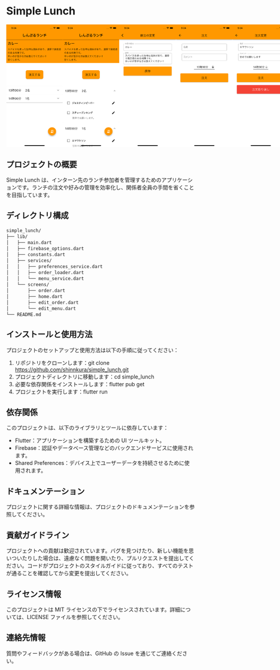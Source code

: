 # Simple Lunch

<div style="display: flex;">
    <img src="assets/images/Screenshot1.png" alt="ホーム画面" style="width: 30%;">
    <img src="assets/images/Screenshot2.png" alt="ホーム画面" style="width: 30%;">
    <img src="assets/images/Screenshot3.png" alt="ホーム画面" style="width: 30%;">
    <img src="assets/images/Screenshot4.png" alt="ホーム画面" style="width: 30%;">
    <img src="assets/images/Screenshot5.png" alt="ホーム画面" style="width: 30%;">
    <img src="assets/images/Screenshot6.png" alt="ホーム画面" style="width: 30%;">
</div>

## プロジェクトの概要

Simple Lunch は、インターン先のランチ参加者を管理するためのアプリケーションです。ランチの注文や好みの管理を効率化し、関係者全員の手間を省くことを目指しています。

## ディレクトリ構成

```
simple_lunch/
├── lib/
│   ├── main.dart
│   ├── firebase_options.dart
│   ├── constants.dart
│   ├── services/
│   │   ├── preferences_service.dart
│   │   ├── order_loader.dart
│   │   └── menu_service.dart
│   └── screens/
│       ├── order.dart
│       ├── home.dart
│       ├── edit_order.dart
│       └── edit_menu.dart
└── README.md
```

## インストールと使用方法

プロジェクトのセットアップと使用方法は以下の手順に従ってください：

1. リポジトリをクローンします：git clone https://github.com/shinnkura/simple_lunch.git
2. プロジェクトディレクトリに移動します：cd simple_lunch
3. 必要な依存関係をインストールします：flutter pub get
4. プロジェクトを実行します：flutter run

## 依存関係

このプロジェクトは、以下のライブラリとツールに依存しています：

- Flutter：アプリケーションを構築するための UI ツールキット。
- Firebase：認証やデータベース管理などのバックエンドサービスに使用されます。
- Shared Preferences：デバイス上でユーザーデータを持続させるために使用されます。

## ドキュメンテーション

プロジェクトに関する詳細な情報は、プロジェクトのドキュメンテーションを参照してください。

## 貢献ガイドライン

プロジェクトへの貢献は歓迎されています。バグを見つけたり、新しい機能を思いついたりした場合は、遠慮なく問題を開いたり、プルリクエストを提出してください。コードがプロジェクトのスタイルガイドに従っており、すべてのテストが通ることを確認してから変更を提出してください。

## ライセンス情報

このプロジェクトは MIT ライセンスの下でライセンスされています。詳細については、LICENSE ファイルを参照してください。

## 連絡先情報

質問やフィードバックがある場合は、GitHub の Issue を通じてご連絡ください。
